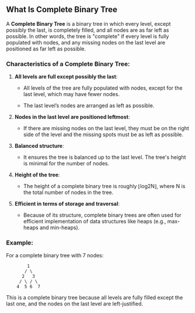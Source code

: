 ## What Is Complete Binary Tree

A **Complete Binary Tree** is a binary tree in which every level, except possibly the last, is completely filled, and all nodes are as far left as possible. In other words, the tree is "complete" if every level is fully populated with nodes, and any missing nodes on the last level are positioned as far left as possible.

### Characteristics of a Complete Binary Tree:

1.  **All levels are full except possibly the last**:
    
    *   All levels of the tree are fully populated with nodes, except for the last level, which may have fewer nodes.
        
    *   The last level’s nodes are arranged as left as possible.
        
2.  **Nodes in the last level are positioned leftmost**:
    
    *   If there are missing nodes on the last level, they must be on the right side of the level and the missing spots must be as left as possible.
        
3.  **Balanced structure**:
    
    *   It ensures the tree is balanced up to the last level. The tree's height is minimal for the number of nodes.
        
4.  **Height of the tree**:
    
    *   The height of a complete binary tree is roughly ⌊log⁡2N⌋, where N is the total number of nodes in the tree.
        
5.  **Efficient in terms of storage and traversal**:
    
    *   Because of its structure, complete binary trees are often used for efficient implementation of data structures like heaps (e.g., max-heaps and min-heaps).
        

### Example:

For a complete binary tree with 7 nodes:
```
        1
       / \
      2   3
     / \ / \
    4  5 6  7
```

This is a complete binary tree because all levels are fully filled except the last one, and the nodes on the last level are left-justified.